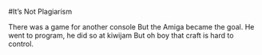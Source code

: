 #It’s Not Plagiarism

There was a game for another console
But the Amiga became the goal.
He went to program,
he did so at kiwijam
But oh boy that craft is hard to control.